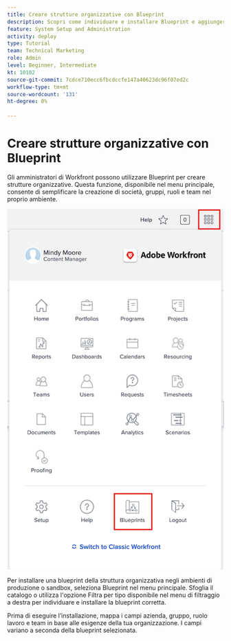 ```yaml
---
title: Creare strutture organizzative con Blueprint
description: Scopri come individuare e installare Blueprint e aggiungerlo al [!UICONTROL Menu principale].
feature: System Setup and Administration
activity: deploy
type: Tutorial
team: Technical Marketing
role: Admin
level: Beginner, Intermediate
kt: 10102
source-git-commit: 7cdce710ecc6fbcdccfe147a40623dc96f07ed2c
workflow-type: tm+mt
source-wordcount: '131'
ht-degree: 0%

---
```




# Creare strutture organizzative con Blueprint

Gli amministratori di Workfront possono utilizzare Blueprint per creare strutture organizzative. Questa funzione, disponibile nel menu principale, consente di semplificare la creazione di società, gruppi, ruoli e team nel proprio ambiente.

![Strutture dell&#39;organizzazione con [!UICONTROL Blueprint]](assets/BP_orgstructure_01.png)

Per installare una blueprint della struttura organizzativa negli ambienti di produzione o sandbox, seleziona Blueprint nel menu principale. Sfoglia il catalogo o utilizza l&#39;opzione Filtra per tipo disponibile nel menu di filtraggio a destra per individuare e installare la blueprint corretta.

Prima di eseguire l’installazione, mappa i campi azienda, gruppo, ruolo lavoro e team in base alle esigenze della tua organizzazione. I campi variano a seconda della blueprint selezionata.

<!--Note: There are two types of Blueprints—Project Template and Organizational Structure. For more information on using blueprints and steps you need to take following installation, refer to the Blueprints articles.-->
